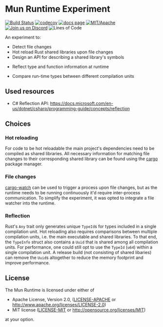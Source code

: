 # Mun Runtime Experiment

[![Build Status][s1]][ci]
[![codecov](https://codecov.io/gh/mun-lang/mun/branch/master/graph/badge.svg)](https://codecov.io/gh/mun-lang/mun)
[![docs page][docs-badge]][docs] [![MIT/Apache][licence-badge]][li]
[![Join us on Discord][s4]][di]
![Lines of Code][s6]

[s1]: https://dev.azure.com/mun-lang/mun/_apis/build/status/mun-lang.mun?branchName=master
[docs-badge]: https://img.shields.io/badge/docs-website-blue.svg
[docs]: https://docs.mun-lang.org/
[licence-badge]: https://img.shields.io/badge/license-MIT%2FApache-blue.svg
[s4]: https://img.shields.io/discord/602227728480993281.svg?logo=discord
[s6]: https://tokei.rs/b1/github/mun-lang/mun?category=code
[ci]: https://dev.azure.com/mun-lang/mun/_build/latest?definitionId=1&branchName=master
[li]: COPYRIGHT
[di]: https://discord.gg/SfvvcCU

An experiment to:

* Detect file changes
* Hot reload Rust shared libraries upon file changes
* Design an API for describing a shared library's symbols
- Reflect type and function information at runtime
* Compare run-time types between different compilation units

## Used resources

- C# Reflection API: https://docs.microsoft.com/en-us/dotnet/csharp/programming-guide/concepts/reflection

## Choices

### Hot reloading

For code to be hot reloadable the main project's dependencies need to be compiled as shared
libraries. All necessary information for matching file changes to their corresponding shared
library can be found using the [cargo](https://github.com/rust-lang/cargo) package manager.

### File changes

[cargo-watch](https://github.com/passcod/cargo-watch) can be used to trigger a process upon file
changes, but as the runtime needs to be running continuously it'd require inter-process
communication. To simplify the experiment, it was opted to integrate a file watcher into the
runtime.

### Reflection

Rust's `Any` trait only generates unique `TypeId`s for types included in a single compilation unit.
Hot reloading also requires comparisons between multiple compilation units, i.e. the main
executable and shared libraries. To that end, the `TypeInfo` struct also contains a `Uuid` that is
shared among all compilation units. For performance, one could still opt to use the `TypeId` (`u64`)
within a single compilation unit. A release build (not consisting of shared libaries) can remove
the `Uuid`s altogether to reduce the memory footprint and improve performance.

## License

The Mun Runtime is licensed under either of

 * Apache License, Version 2.0, ([LICENSE-APACHE](LICENSE-APACHE) or http://www.apache.org/licenses/LICENSE-2.0)
 * MIT license ([LICENSE-MIT](LICENSE-MIT) or http://opensource.org/licenses/MIT)
 
 at your option.
